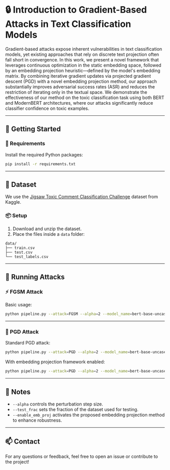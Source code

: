 
# 🔒 Introduction to Gradient-Based Attacks in Text Classification Models

Gradient-based attacks expose inherent vulnerabilities in text classification models, yet existing approaches that rely on discrete text projection often fall short in convergence. In this work, we present a novel framework that leverages continuous optimization in the static embedding space, followed by an embedding projection heuristic—defined by the model's embedding matrix. By combining iterative gradient updates via projected gradient descent (PGD) with a novel embedding projection method, our approach substantially improves adversarial success rates (ASR) and reduces the restriction of iterating only in the textual space. We demonstrate the effectiveness of our method on the toxic classification task using both BERT and ModernBERT architectures, where our attacks significantly reduce classifier confidence on toxic examples.

---

## 🚀 Getting Started

### 🔧 Requirements
Install the required Python packages:
```bash
pip install -r requirements.txt
```

---

## 📁 Dataset

We use the [Jigsaw Toxic Comment Classification Challenge](https://www.kaggle.com/competitions/jigsaw-toxic-comment-classification-challenge/data?select=train.csv.zip) dataset from Kaggle.

### 📦 Setup
1. Download and unzip the dataset.
2. Place the files inside a `data` folder:
```
data/
├── train.csv
├── test.csv
└── test_labels.csv
```

---

## 🧪 Running Attacks

### ⚡ FGSM Attack
Basic usage:
```bash
python pipeline.py --attack=FGSM --alpha=2 --model_name=bert-base-uncased --test_frac=0.1
```

---

### 🔁 PGD Attack
Standard PGD attack:
```bash
python pipeline.py --attack=PGD --alpha=2 --model_name=bert-base-uncased --test_frac=0.1 --PGD_iterations=50 --return_iter_results=True
```

With embedding projection framework enabled:
```bash
python pipeline.py --attack=PGD --alpha=2 --model_name=bert-base-uncased --test_frac=0.1 --PGD_iterations=50 --return_iter_results=True --enable_emb_proj=True --text_proj_freq=5
```

---

## 📌 Notes
- `--alpha` controls the perturbation step size.
- `--test_frac` sets the fraction of the dataset used for testing.
- `--enable_emb_proj` activates the proposed embedding projection method to enhance robustness.

---

## 📫 Contact
For any questions or feedback, feel free to open an issue or contribute to the project!
